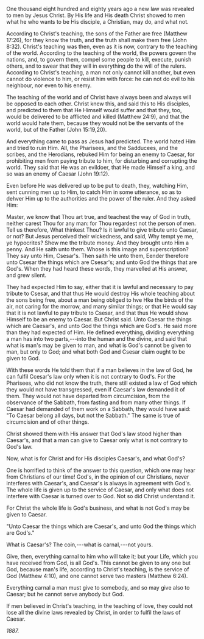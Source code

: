 One thousand eight hundred and eighty years ago a new law was revealed
to men by Jesus Christ. By His life and His death Christ showed to men
what he who wants to be His disciple, a Christian, may do, and what not.

According to Christ's teaching, the sons of the Father are free (Matthew
17:26), for they know the truth, and the truth shall make them free
(John 8:32). Christ's teaching was then, even as it is now, contrary to
the teaching of the world. According to the teaching of the world, the
powers govern the nations, and, to govern them, compel some people to
kill, execute, punish others, and to swear that they will in everything
do the will of the rulers. According to Christ's teaching, a man not
only cannot kill another, but even cannot do violence to him, or resist
him with force: he can not do evil to his neighbour, nor even to his
enemy.

The teaching of the world and of Christ have always been and always will
be opposed to each other. Christ knew this, and said this to His
disciples, and predicted to them that He Himself would suffer and that
they, too, would be delivered to be afflicted and killed (Matthew 24:9),
and that the world would hate them, because they would not be the
servants of the world, but of the Father (John 15:19,20).

And everything came to pass as Jesus had predicted. The world hated Him
and tried to ruin Him. All, the Pharisees, and the Sadducees, and the
scribes, and the Herodians, rebuked Him for being an enemy to Caesar,
for prohibiting men from paying tribute to him, for disturbing and
corrupting the world. They said that He was an evildoer, that He made
Himself a king, and so was an enemy of Caesar (John 19:12).

Even before He was delivered up to be put to death, they, watching Him,
sent cunning men up to Him, to catch Him in some utterance, so as to
dehver Him up to the authorities and the power of the ruler. And they
asked Him:

Master, we know that Thou art true, and teachest the way of God in
truth, neither carest Thou for any man: for Thou regardest not the
person of men. Tell us therefore, What thinkest Thou? Is it lawful to
give tribute unto Caesar, or not? But Jesus perceived their wickedness,
and said, Why tempt ye me, ye hypocrites? Shew me the tribute money. And
they brought unto Him a penny. And He saith unto them. Whose is this
image and superscription? They say unto Him, Csesar's. Then saith He
unto them, Eender therefore unto Csesar the things which are Csesar's;
and unto God the things that are God's. When they had heard these words,
they marvelled at His answer, and grew silent.

They had expected Him to say, either that it is lawful and necessary to
pay tribute to Csesar, and that thus He would destroy His whole teaching
about the sons being free, about a man being obliged to hve Hke the
birds of the air, not caring for the morrow, and many similar things; or
that He would say that it is not lawful to pay tribute to Csesar, and
that thus He would show Himself to be an enemy to Caesar. But Christ
said. Unto Caesar the things which are Caesar's, and unto God the things
which are God's. He said more than they had expected of Him. He defined
everything, dividing everything a man has into two parts,---into the
human and the divine, and said that what is man's may be given to man,
and what is God's cannot be given to man, but only to God; and what both
God and Csesar claim ought to be given to God.

With these words He told them that if a man believes in the law of God,
he can fulfil Ccesar's law only when it is not contrary to God's. For
the Pharisees, who did not know the truth, there still existed a law of
God which they would not have transgressed, even if Caesar's law
demanded it of them. They would not have departed from circumcision,
from the observance of the Sabbath, from fasting and from many other
things. If Caesar had demanded of them work on a Sabbath, they would
have said: "To Caesar belong all days, but not the Sabbath." The same is
true of circumcision and of other things.

Christ showed them with His answer that God's law stood higher than
Caesar's, and that a man can give to Caesar only what is not contrary to
God's law.

Now, what is for Christ and for His disciples Caesar's, and what God's?

One is horrified to think of the answer to this question, which one may
hear from Christians of our time! God's, in the opinion of our
Christians, never interferes with Caesar's, and Caesar's is always in
agreement with God's. The whole life is given up to the service of
Caesar, and only what does not interfere with Caesar is turned over to
God. Not so did Christ understand it.

For Christ the whole life is God's business, and what is not God's may
be given to Caesar.

"Unto Caesar the things which are Caesar's, and unto God the things
which are God's."

What is Caesar's? The coin,---what is carnal,---not yours.

Give, then, everything carnal to him who will take it; but your Life,
which you have received from God, is all God's. This cannot be given to
any one but God, because man's life, according to Christ's teaching, is
the service of God (Matthew 4:10), and one cannot serve two masters
(Matthew 6:24).

Everything carnal a man must give to somebody, and so may give also to
Caesar; but he cannot serve anybody but God.

If men believed in Christ's teaching, in the teaching of love, they
could not lose all the divine laws revealed by Christ, in order to
fulfil the laws of Caesar.

*1887.*
